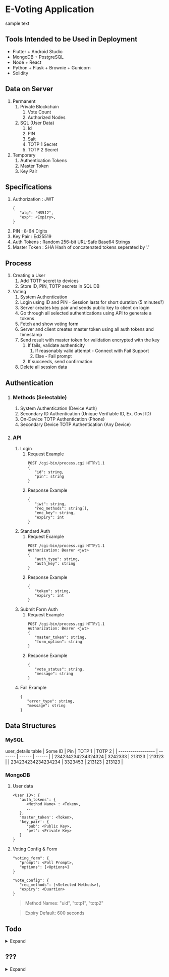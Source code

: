# E-Voting Application
sample text

## Tools Intended to be Used in Deployment
- Flutter + Android Studio
- MongoDB + PostgreSQL
- Node + React
- Python + Flask + Brownie + Gunicorn
- Solidity
## Data on Server
1. Permanent
   1. Private Blockchain
      1. Vote Count
      2. Authorized Nodes
   2. SQL (User Data)
      1. Id
      2. PIN
      3. Salt
      4. TOTP 1 Secret
      5. TOTP 2 Secret
2. Temporary
   1. Authentication Tokens
   2. Master Token
   3. Key Pair

## Specifications
1. Authorization : JWT
   ```
   {
      "alg": "HS512",
      "exp": <Expiry>,
   }
   ```
2. PIN : 8-64 Digits
3. Key Pair : Ed25519
4. Auth Tokens : Random 256-bit URL-Safe Base64 Strings
5. Master Token : SHA Hash of concatenated tokens seperated by '.'

## Process

1. Creating a User
   1. Add TOTP secret to devices
   2. Store ID, PIN, TOTP secrets in SQL DB
2. Voting
   1. System Authentication
   2. Login using ID and PIN - Session lasts for short duration (5 minutes?)
   3. Server creates key pair and sends public key to client on login
   4. Go through all selected authentications using API to generate a tokens
   5. Fetch and show voting form
   6. Server and client creates master token using all auth tokens and timestamp
   7. Send result with master token for validation encrypted with the key
      1. If fails, validate authenticity
         1. If reasonably valid attempt - Connect with Fail Support
         2. Else - Fail prompt
      2. If succeeds, send confirmation
   8. Delete all session data

## Authentication
1. ### Methods (Selectable)
   1. System Authentication (Device Auth)
   2. Secondary ID Authentication (Unique Verifiable ID, Ex. Govt ID)
   3. On-Device TOTP Authentication (Phone)
   4. Secondary Device TOTP Authentication (Any Device)
2. ### API
   1. Login
      1. Request Example
         ```
         POST /cgi-bin/process.cgi HTTP/1.1
         {
            "id": string,
            "pin": string
         }
         ```
      2. Response Example
         ```
         {
            "jwt": string,
            "req_methods": string[],
            "enc_key": string,
            "expiry": int
         }
         ```
   2. Standard Auth
      1. Request Example
         ```
         POST /cgi-bin/process.cgi HTTP/1.1
         Authorization: Bearer <jwt>
         {
            "auth_type": string,
            "auth_key": string
         }
         ``` 
      2. Response Example
         ```
         {
            "token": string,
            "expiry": int
         }
         ```
   3. Submit Form Auth
      1. Request Example
         ```
         POST /cgi-bin/process.cgi HTTP/1.1
         Authorization: Bearer <jwt>
         {
            "master_token": string,
            "form_option": string
         }
         ```
      2. Response Example
         ```
         {
            "vote_status": string,
            "message": string
         }
         ```
   4. Fail Example
      ```
      {
         "error_type": string,
         "message": string
      }
      ```
## Data Structures
### MySQL
user_details table
| Some ID            | Pin     | TOTP 1 | TOTP 2 |
| ------------------ | ------- | ------ | ------ |
| 234234234234324324 | 3242333 | 213123 | 213123 |
| 234234234234234234 | 3323453 | 213123 | 213123 |

### MongoDB
1. User data
   ```
   <User ID>: {
      'auth_tokens': {
         <Method Name> : <Token>,
         ...
      },
      'master_token': <Token>,
      'key_pair': {
         'pub': <Public Key>,
         'pvt': <Private Key>
      }
   }
   ```

2. Voting Config & Form
   ```
   "voting_form": {
      "prompt": <Poll Prompt>,
      "options": [<Options>]
   }

   "vote_config": {
      "req_methods": [<Selected Methods>],
      "expiry": <Duartion>
   }

   ```
   > Method Names: "uid", "totp1", "totp2"

   > Expiry Default: 600 seconds

## Todo
<details>
   <summary>Expand</summary>

1. Client
   - [x] System Authentication
     - [x] Basic
     - [x] Proper
   - [ ] Login
     - [x] Interface
     - [ ] Implementation
   - [ ] Main Authentication
     - [ ] Interface
       - [ ] On-Device TOTP
       - [ ] Secondary TOTP
       - [ ] Government Auth
     - [ ] Functionality
       - [ ] On-Device TOTP
       - [ ] Secondary TOTP
       - [ ] Government Auth
   - [ ] Vote Form
     - [ ] Interface
     - [ ] Fetch
   - [ ] Security
     - [ ] Encryption
     - [ ] TLS
   - [ ] Prettification
2. Server
   - [ ] Request Handling
     - [x] Login
     - [ ] Authentication
       - [ ] On-Device TOTP
       - [ ] Secondary TOTP
       - [ ] Government Auth
     - [ ] Voting
       - [x] Form
       - [ ] Submission
     - [ ] Vote Management
   - [ ] Blokchain
     - [ ] Count votes
     - [ ] Handle Nodes
   - [ ] Security
     - [ ] Session Key Pairs
     - [ ] TLS
     - [ ] Hash & Salt PIN
3. Vote Management
   - [ ] Homepage
     - [ ] Results
     - [ ] Status
     - [ ] Add Users
   - [ ] Voting
     - [ ] Configure
     - [ ] Start Vote
     - [ ] End Vote
   - [ ] Security
     - [ ] TLS

</details>

## ???
<details>
   <summary>Expand</summary>
   1. https://cs.brown.edu/research/pubs/theses/capstones/2019/polshakova.nina.pdf
</details>
